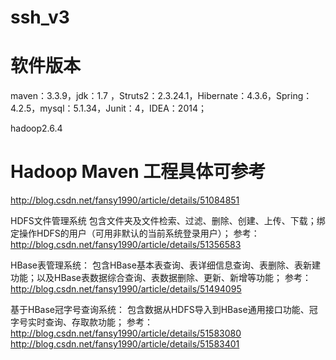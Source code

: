  # ssh_v3
 # 软件版本
 maven：3.3.9，jdk：1.7 ，Struts2：2.3.24.1，Hibernate：4.3.6，Spring：4.2.5，mysql：5.1.34，Junit：4，IDEA：2014；
 
 hadoop2.6.4
 
 # Hadoop Maven 工程具体可参考
http://blog.csdn.net/fansy1990/article/details/51084851


HDFS文件管理系统 
包含文件夹及文件检索、过滤、删除、创建、上传、下载；绑定操作HDFS的用户（可用非默认的当前系统登录用户）；
参考：http://blog.csdn.net/fansy1990/article/details/51356583


HBase表管理系统：
包含HBase基本表查询、表详细信息查询、表删除、表新建功能；以及HBase表数据综合查询、表数据删除、更新、新增等功能；
参考：http://blog.csdn.net/fansy1990/article/details/51494095


基于HBase冠字号查询系统：
包含数据从HDFS导入到HBase通用接口功能、冠字号实时查询、存取款功能；
参考： http://blog.csdn.net/fansy1990/article/details/51583080 
http://blog.csdn.net/fansy1990/article/details/51583401  
